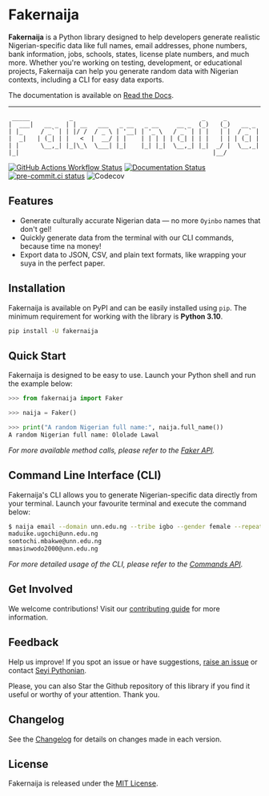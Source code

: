 # Fakernaija

**Fakernaija** is a Python library designed to help developers generate realistic Nigerian-specific data like full names, email addresses, phone numbers, bank information, jobs, schools, states, license plate numbers, and much more. Whether you're working on testing, development, or educational projects, Fakernaija can help you generate random data with Nigerian contexts, including a CLI for easy data exports.

The documentation is available on [Read the Docs](https://fakernaija.readthedocs.io).

----

```text
 _____           _                                    _     _
|  ___|   __ _  | | __   ___   _ __   _ __     __ _  (_)   (_)   __ _
| |_     / _` | | |/ /  / _ \ | '__| | '_ \   / _` | | |   | |  / _` |
|  _|   | (_| | |   <  |  __/ | |    | | | | | (_| | | |   | | | (_| |
| |      \__,_| |_|\_\  \___| |_|    |_| |_|  \__,_| |_|  _/ |  \__,_|
|_|                                                      |__/

```

[![GitHub Actions Workflow Status](https://img.shields.io/github/actions/workflow/status/Pythonian/fakernaija/.github%2Fworkflows%2Fci.yml)](https://github.com/Pythonian/fakernaija/actions)
[![Documentation Status](https://readthedocs.org/projects/fakernaija/badge/?version=latest)](https://fakernaija.readthedocs.io/en/latest/?badge=latest)
[![pre-commit.ci status](https://results.pre-commit.ci/badge/github/Pythonian/fakernaija/main.svg)](https://results.pre-commit.ci/latest/github/Pythonian/fakernaija/main)
![Codecov](https://img.shields.io/codecov/c/github/Pythonian/fakernaija)

## Features

- Generate culturally accurate Nigerian data — no more `Oyinbo` names that don't gel!
- Quickly generate data from the terminal with our CLI commands, because time na money!
- Export data to JSON, CSV, and plain text formats, like wrapping your suya in the perfect paper.

## Installation

Fakernaija is available on PyPI and can be easily installed using `pip`. The minimum requirement for working with the library is **Python 3.10**.

```bash
pip install -U fakernaija
```

## Quick Start

Fakernaija is designed to be easy to use. Launch your Python shell and run the example below:

```python
>>> from fakernaija import Faker

>>> naija = Faker()

>>> print("A random Nigerian full name:", naija.full_name())
A random Nigerian full name: Ololade Lawal
```

_For more available method calls, please refer to the [Faker API](https://fakernaija.readthedocs.io/en/latest/faker.html)._

## Command Line Interface (CLI)

Fakernaija's CLI allows you to generate Nigerian-specific data directly from your terminal. Launch your favourite terminal and execute the command below:

```bash
$ naija email --domain unn.edu.ng --tribe igbo --gender female --repeat 3
maduike.ugochi@unn.edu.ng
somtochi.mbakwe@unn.edu.ng
mmasinwodo2000@unn.edu.ng
```

_For more detailed usage of the CLI, please refer to the [Commands API](https://fakernaija.readthedocs.io/en/latest/commands.html)._

## Get Involved

We welcome contributions! Visit our [contributing guide](https://fakernaija.readthedocs.io/en/latest/contributing.html) for more information.

## Feedback

Help us improve! If you spot an issue or have suggestions, [raise an issue](https://github.com/Pythonian/fakernaija/issues/new/choose) or contact [Seyi Pythonian](https://twitter.com/Ajibel).

Please, you can also Star the Github repository of this library if you find it useful or worthy of your attention. Thank you.

## Changelog

See the [Changelog](https://fakernaija.readthedocs.io/en/latest/changelog.html) for details on changes made in each version.

## License

Fakernaija is released under the [MIT License](https://fakernaija.readthedocs.io/en/latest/license.html).
